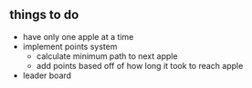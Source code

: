 things to do
----
- have only one apple at a time
- implement points system
  - calculate minimum path to next apple
  - add points based off of how long it took to reach apple
- leader board
